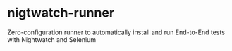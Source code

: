 # nigtwatch-runner
Zero-configuration runner to automatically install and run End-to-End tests with Nightwatch and Selenium
